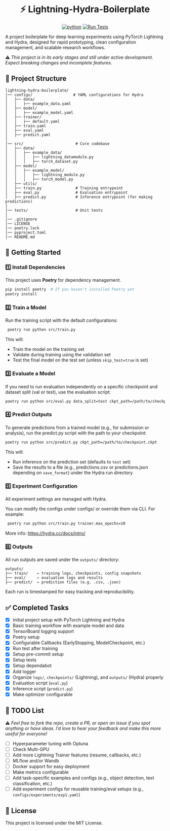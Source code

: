 <div align="center">
<h1> ⚡ Lightning-Hydra-Boilerplate </h1>

[![python](https://img.shields.io/badge/python-3.12-blue)]() [![Run Tests](https://github.com/willyfh/lightning-hydra-boilerplate/actions/workflows/pytest.yaml/badge.svg)](https://github.com/willyfh/lightning-hydra-boilerplate/actions/workflows/pytest.yaml)

</div>

A project boilerplate for deep learning experiments using PyTorch Lightning and Hydra, designed for rapid prototyping, clean configuration management, and scalable research workflows.

⚠️ _This project is in its early stages and still under active development. Expect breaking changes and incomplete features._

## 📁 Project Structure

```plaintext
lightning-hydra-boilerplate/
│── configs/                  # YAML configurations for Hydra
│   ├── data/
│   │   ├── example_data.yaml
│   ├── model/
│   │   ├── example_model.yaml
│   ├── trainer/
│   │   ├── default.yaml
│   ├── train.yaml
│   ├── eval.yaml
│   ├── predict.yaml
│
│── src/                       # Core codebase
│   ├── data/
│   │   ├── example_data/
│   │   │   ├── lightning_datamodule.py
│   │   │   ├── torch_dataset.py
│   ├── model/
│   │   ├── example_model/
│   │   │   ├── lightning_module.py
│   │   │   ├── torch_model.py
│   ├── utils/
│   ├── train.py               # Training entrypoint
│   ├── eval.py                # Evaluation entrypoint
│   ├── predict.py             # Inference entrypoint (for making predictions)
│
│── tests/                     # Unit tests
│
│── .gitignore
│── LICENSE
│── poetry.lock
│── pyproject.toml
│── README.md
```

## 🚀 Getting Started

### **1️⃣ Install Dependencies**

This project uses **Poetry** for dependency management.

```bash
pip install poetry  # If you haven't installed Poetry yet
poetry install
```

### **2️⃣ Train a Model**

Run the training script with the default configurations:

```bash
 poetry run python src/train.py
```

This will:

- Train the model on the training set
- Validate during training using the validation set
- Test the final model on the test set (unless `skip_test=true` is set)

### **3️⃣ Evaluate a Model**

If you need to run evaluation independently on a specific checkpoint and dataset split (val or test), use the evaluation script:

```bash
poetry run python src/eval.py data_split=test ckpt_path=/path/to/checkpoint.ckpt
```

### **4️⃣ Predict Outputs**

To generate predictions from a trained model (e.g., for submission or analysis), run the predict.py script with the path to your checkpoint:

```bash
poetry run python src/predict.py ckpt_path=/path/to/checkpoint.ckpt
```

This will:

- Run inference on the prediction set (defaults to `test` set)
- Save the results to a file (e.g., predictions.csv or predictions.json depending on `save_format`) under the Hydra run directory

### **5️⃣ Experiment Configuration**

All experiment settings are managed with Hydra.

You can modify the configs under configs/ or override them via CLI. For example:

```bash
 poetry run python src/train.py trainer.max_epochs=10
```

More info: https://hydra.cc/docs/intro/

### **6️⃣ Outputs**

All run outputs are saved under the `outputs/` directory:

```plaintext
outputs/
├── train/    ← training logs, checkpoints, config snapshots
├── eval/     ← evaluation logs and results
├── predict/  ← prediction files (e.g. .csv, .json)
```

Each run is timestamped for easy tracking and reproducibility.

## ✅ Completed Tasks

- [x] Initial project setup with PyTorch Lightning and Hydra
- [x] Basic training workflow with example model and data
- [x] TensorBoard logging support
- [x] Poetry setup
- [x] Configurable Callbacks (EarlyStopping, ModelCheckpoint, etc.)
- [x] Run test after training
- [x] Setup pre-commit setup
- [x] Setup tests
- [x] Setup dependabot
- [x] Add logger
- [x] Organize `logs/`, `checkpoints/` (Lightning), and `outputs/` (Hydra) properly
- [x] Evaluation script (`eval.py`)
- [x] Inference script (`predict.py`)
- [x] Make optimizer configurable

## 📝 TODO List

⚠️ _Feel free to fork the repo, create a PR, or open an issue if you spot anything or have ideas. I’d love to hear your feedback and make this more useful for everyone!_

- [ ] Hyperparameter tuning with Optuna
- [ ] Check Multi-GPU
- [ ] Add more Lightning Trainer features (resume, callbacks, etc.)
- [ ] MLflow and/or Wandb
- [ ] Docker support for easy deployment
- [ ] Make metrics configurable
- [ ] Add task-specific examples and configs (e.g., object detection, text classification, etc.)
- [ ] Add experiment configs for reusable training/eval setups (e.g., `configs/experiments/exp1.yaml`)

## 📜 License

This project is licensed under the MIT License.
